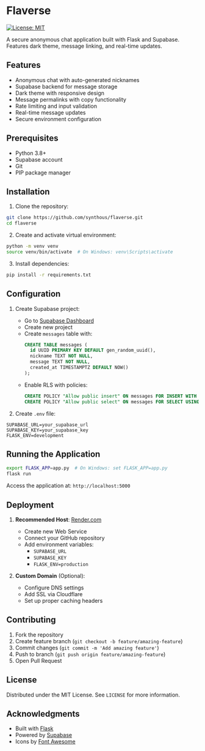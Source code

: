 # Flaverse

[![License: MIT](https://img.shields.io/badge/License-MIT-yellow.svg)](https://opensource.org/licenses/MIT)

A secure anonymous chat application built with Flask and Supabase. Features dark theme, message linking, and real-time updates.

## Features

- Anonymous chat with auto-generated nicknames
- Supabase backend for message storage
- Dark theme with responsive design
- Message permalinks with copy functionality
- Rate limiting and input validation
- Real-time message updates
- Secure environment configuration

## Prerequisites

- Python 3.8+
- Supabase account
- Git
- PIP package manager

## Installation

1. Clone the repository:
```bash
git clone https://github.com/synthous/flaverse.git
cd flaverse
```

2. Create and activate virtual environment:
```bash
python -m venv venv
source venv/bin/activate  # On Windows: venv\Scripts\activate
```

3. Install dependencies:
```bash
pip install -r requirements.txt
```

## Configuration

1. Create Supabase project:
   - Go to [Supabase Dashboard](https://supabase.com/dashboard/)
   - Create new project
   - Create `messages` table with:
     ```sql
     CREATE TABLE messages (
       id UUID PRIMARY KEY DEFAULT gen_random_uuid(),
       nickname TEXT NOT NULL,
       message TEXT NOT NULL,
       created_at TIMESTAMPTZ DEFAULT NOW()
     );
     ```
   - Enable RLS with policies:
     ```sql
     CREATE POLICY "Allow public insert" ON messages FOR INSERT WITH CHECK (true);
     CREATE POLICY "Allow public select" ON messages FOR SELECT USING (true);
     ```

2. Create `.env` file:
```env
SUPABASE_URL=your_supabase_url
SUPABASE_KEY=your_supabase_key
FLASK_ENV=development
```

## Running the Application

```bash
export FLASK_APP=app.py  # On Windows: set FLASK_APP=app.py
flask run
```

Access the application at: `http://localhost:5000`

## Deployment

1. **Recommended Host**: [Render.com](https://render.com)
   - Create new Web Service
   - Connect your GitHub repository
   - Add environment variables:
     - `SUPABASE_URL`
     - `SUPABASE_KEY`
     - `FLASK_ENV=production`

2. **Custom Domain** (Optional):
   - Configure DNS settings
   - Add SSL via Cloudflare
   - Set up proper caching headers

## Contributing

1. Fork the repository
2. Create feature branch (`git checkout -b feature/amazing-feature`)
3. Commit changes (`git commit -m 'Add amazing feature'`)
4. Push to branch (`git push origin feature/amazing-feature`)
5. Open Pull Request

## License

Distributed under the MIT License. See `LICENSE` for more information.

## Acknowledgments

- Built with [Flask](https://flask.palletsprojects.com/)
- Powered by [Supabase](https://supabase.com/)
- Icons by [Font Awesome](https://fontawesome.com/)
